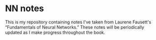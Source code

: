 # NN notes
This is my repository containing notes I've taken from Laurene Fausett's “Fundamentals of Neural Networks.”
These notes will be periodically updated as I make progress throughout the book.
